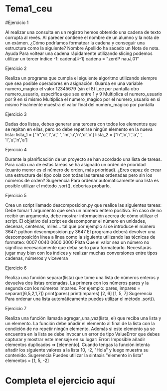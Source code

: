 # Tema1_ceu
#Ejercicio 1

Al realizar una consulta en un registro hemos obtenido una cadena de texto corrupta al revés. Al parecer contiene el nombre de un alumno y la nota de un exámen. ¿Cómo podríamos formatear la cadena y conseguir una estructura como la siguiente?
Nombre Apellido ha sacado un Nota de nota.
Ayuda
Para voltear una cadena rápidamente utilizando slicing podemos utilizar un tercer índice -1: cadena[::-1]
cadena = "zeréP nauJ,01"

Ejercicio 2

Realiza un programa que cumpla el siguiente algoritmo utilizando siempre que sea posible operadores en asignación:
Guarda en una variable numero_magico el valor 12345679 (sin el 8)
Lee por pantalla otro numero_usuario, especifica que sea entre 1 y 9
Multiplica el numero_usuario por 9 en sí mismo
Multiplica el numero_magico por el numero_usuario en sí mismo
Finalmente muestra el valor final del numero_magico por pantalla

Ejercicio 3

Dadas dos listas, debes generar una tercera con todos los elementos que se repitan en ellas, pero no debe repetirse ningún elemento en la nueva lista:
lista_1 = ["h",'o','l','a',' ', 'm','u','n','d','o']
lista_2 = ["h",'o','l','a',' ', 'l','u','n','a']

Ejercicio 4

Durante la planificación de un proyecto se han acordado una lista de tareas. Para cada una de estas tareas se ha asignado un orden de prioridad (cuanto menor es el número de orden, más prioridad).
¿Eres capaz de crear una estructura del tipo cola con todas las tareas ordenadas pero sin los números de orden?
Sugerencia
Para ordenar automáticamente una lista es posible utilizar el método .sort(), deberias probarlo.

Ejercicio 5

Crea un script llamado descomposicion.py que realice las siguientes tareas:
Debe tomar 1 argumento que será un número entero positivo.
En caso de no recibir un argumento, debe mostrar información acerca de cómo utilizar el script.
El objetivo del script es descomponer el número en unidades, decenas, centenas, miles... tal que por ejemplo si se introduce el número 3647:
python descomposicion.py 3647
El programa deberá devolver una descomposición línea a línea como la siguiente utilizando las técnicas de formateo:
0007
0040
0600
3000
Pista
Que el valor sea un número no significa necesariamente que deba serlo para formatearlo. Necesitarás jugar muy bien con los índices y realizar muchas conversiones entre tipos cadenas, números y viceversa

Ejercicio 6

Realiza una función separar(lista) que tome una lista de números enteros y devuelva dos listas ordenadas. La primera con los números pares y la segunda con los números impares.
Por ejemplo:
pares, impares = separar([6,5,2,1,7])
print(pares)
print(impares)
[2, 6]
[1, 5, 7]
Sugerencia
Para ordenar una lista automáticamente puedes utilizar el método .sort().

Ejercicio 7

Realiza una función llamada agregar_una_vez(lista, el) que reciba una lista y un elemento. La función debe añadir el elemento al final de la lista con la condición de no repetir ningún elemento. Además si este elemento ya se encuentra en la lista se debe invocar un error de tipo ValueError que debes capturar y mostrar este mensaje en su lugar:
Error: Imposible añadir elementos duplicados => [elemento].
Cuando tengas la función intenta añadir los siguiente valores a la lista 10, -2, "Hola" y luego muestra su contenido.
Sugerencia
Puedes utilizar la sintaxis "elemento in lista"
elementos = [1, 5, -2]
 
# Completa el ejercicio aquí
